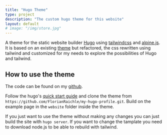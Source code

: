 ```yaml
---
title: "Hugo Theme"
type: project
description: "The custom hugo theme for this website"
layout: default
# image: "/img/store.jpg"
---
```


A theme for the static website builder [Hugo](https://gohugo.io) using [tailwindcss](https://tailwindcss.com/) and [alpine.js](https://alpinejs.dev/).
It is based on an existing [theme](https://github.com/gurusabarish/hugo-profile) but refactored, the css rewritten using tailwind and customized for my needs to explore the possibilities of Hugo and tailwind.

## How to use the theme
The code can be found on my [github](https://github.com/FlorianRaichle/FlorianRaichle).

Follow the hugo's [quick start guide](https://gohugo.io/getting-started/quick-start/) and clone the theme from ``https://github.com/FlorianRaichle/my-hugo-profile.git``.
Build on the example page in the ``website`` folder inside the theme.

If you just want to use the theme without making any changes you can just build the site with ``hugo server``.
If you want to change the tamplate you need to download node.js to be able to rebuild with tailwind.
